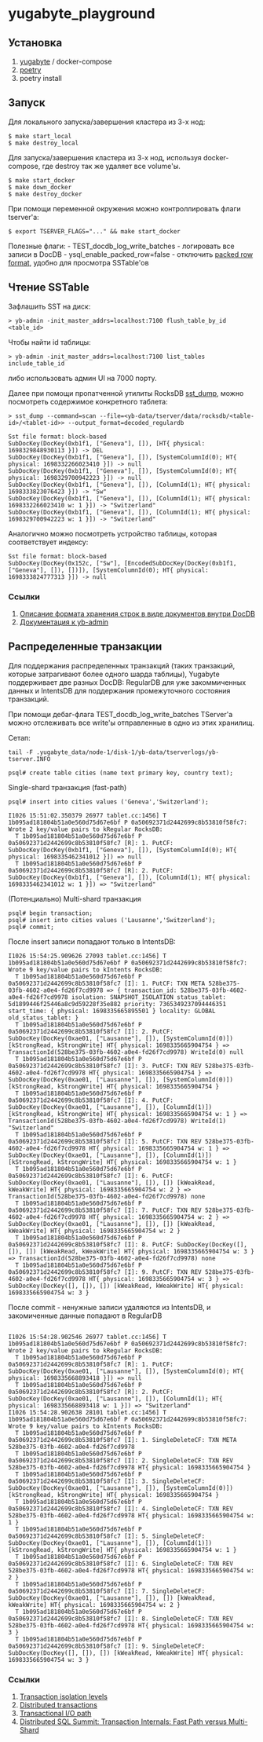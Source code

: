 
# yugabyte_playground

## Установка
 
1. [yugabyte](https://docs.yugabyte.com/preview/quick-start/linux/) / docker-compose
2. [poetry](https://python-poetry.org/docs/#installation)
3. poetry install

## Запуск
Для локального запуска/завершения кластера из 3-х нод:
```
$ make start_local
$ make destroy_local
```

Для запуска/завершения кластера из 3-х нод, используя docker-compose, где destroy так же удаляет все volume'ы.
```
$ make start_docker
$ make down_docker
$ make destroy_docker
```

При помощи переменной окружения можно контроллировать флаги tserver'а:
```
$ export TSERVER_FLAGS="..." && make start_docker
```

Полезные флаги:
	- TEST_docdb_log_write_batches - логировать все записи в DocDB
	- ysql_enable_packed_row=false - отключить [packed row format](https://docs.yugabyte.com/preview/architecture/docdb/persistence/#packed-row-format), удобно для просмотра SSTable'ов

## Чтение SSTable
Зафлашить SST на диск:
```console
> yb-admin -init_master_addrs=localhost:7100 flush_table_by_id <table_id>
```
Чтобы найти id таблицы:
```console
> yb-admin -init_master_addrs=localhost:7100 list_tables include_table_id
```
либо использовать админ UI на 7000 порту.

Далее при помощи пропатченной утилиты RocksDB [sst_dump](https://github.com/facebook/rocksdb/wiki/Administration-and-Data-Access-Tool#sst-dump-tool), можно посмотреть содержимое конкретного таблета:
```console
> sst_dump --command=scan --file=<yb-data/tserver/data/rocksdb/<table-id>/<tablet-id>> --output_format=decoded_regulardb

Sst file format: block-based
SubDocKey(DocKey(0xb1f1, ["Geneva"], []), [HT{ physical: 1698329848930113 }]) -> DEL
SubDocKey(DocKey(0xb1f1, ["Geneva"], []), [SystemColumnId(0); HT{ physical: 1698332266023410 }]) -> null
SubDocKey(DocKey(0xb1f1, ["Geneva"], []), [SystemColumnId(0); HT{ physical: 1698329700942223 }]) -> null
SubDocKey(DocKey(0xb1f1, ["Geneva"], []), [ColumnId(1); HT{ physical: 1698333823076423 }]) -> "Sw"
SubDocKey(DocKey(0xb1f1, ["Geneva"], []), [ColumnId(1); HT{ physical: 1698332266023410 w: 1 }]) -> "Switzerland"
SubDocKey(DocKey(0xb1f1, ["Geneva"], []), [ColumnId(1); HT{ physical: 1698329700942223 w: 1 }]) -> "Switzerland"
```
Аналогично можно посмотреть устройство таблицы, которая соответствует индексу:
```
Sst file format: block-based
SubDocKey(DocKey(0x152c, ["Sw"], [EncodedSubDocKey(DocKey(0xb1f1, ["Geneva"], []), [])]), [SystemColumnId(0); HT{ physical: 1698333824777313 }]) -> null
```

### Ссылки
1. [Описание формата хранения строк в виде документов внутри DocDB](https://docs.yugabyte.com/preview/architecture/docdb/persistence/#primary-key-columns)
2. [Документация к yb-admin](https://docs.yugabyte.com/preview/admin/yb-admin/#list-tables)

## Распределенные транзакции 
Для поддержания распределенных транзакций (таких транзакций, которые затрагивают более одного шарда таблицы), Yugabyte поддерживает две разных DocDB: RegularDB для уже закоммиченных данных и IntentsDB для поддержания промежуточного состояния транзакций.

При помощи дебаг-флага TEST_docdb_log_write_batches TServer'а можно отслеживать все write'ы отправленные в одно из этих хранилищ.

Сетап:
```
tail -F .yugabyte_data/node-1/disk-1/yb-data/tserverlogs/yb-tserver.INFO

psql# create table cities (name text primary key, country text);
```

Single-shard транзакция (fast-path)
```
psql# insert into cities values ('Geneva','Switzerland');

I1026 15:51:02.350379 26977 tablet.cc:1456] T 1b095ad181804b51a0e560d75d67e6bf P 0a50692371d2442699c8b53810f58fc7: Wrote 2 key/value pairs to kRegular RocksDB:
  T 1b095ad181804b51a0e560d75d67e6bf P 0a50692371d2442699c8b53810f58fc7 [R]: 1. PutCF: SubDocKey(DocKey(0xb1f1, ["Geneva"], []), [SystemColumnId(0); HT{ physical: 1698335462341012 }]) => null
  T 1b095ad181804b51a0e560d75d67e6bf P 0a50692371d2442699c8b53810f58fc7 [R]: 2. PutCF: SubDocKey(DocKey(0xb1f1, ["Geneva"], []), [ColumnId(1); HT{ physical: 1698335462341012 w: 1 }]) => "Switzerland"
```
(Потенциально) Multi-shard транзакция
```
psql# begin transaction;
psql# insert into cities values ('Lausanne','Switzerland');
psql# commit;
```
После insert записи попадают только в IntentsDB:
```
I1026 15:54:25.909626 27093 tablet.cc:1456] T 1b095ad181804b51a0e560d75d67e6bf P 0a50692371d2442699c8b53810f58fc7: Wrote 9 key/value pairs to kIntents RocksDB:
  T 1b095ad181804b51a0e560d75d67e6bf P 0a50692371d2442699c8b53810f58fc7 [I]: 1. PutCF: TXN META 528be375-03fb-4602-a0e4-fd26f7cd9978 => { transaction_id: 528be375-03fb-4602-a0e4-fd26f7cd9978 isolation: SNAPSHOT_ISOLATION status_tablet: 5d1899446f25446a8c9d59228f35e882 priority: 7365349237094446351 start_time: { physical: 1698335665895501 } locality: GLOBAL old_status_tablet: }
  T 1b095ad181804b51a0e560d75d67e6bf P 0a50692371d2442699c8b53810f58fc7 [I]: 2. PutCF: SubDocKey(DocKey(0xae01, ["Lausanne"], []), [SystemColumnId(0)]) [kStrongRead, kStrongWrite] HT{ physical: 1698335665904754 } => TransactionId(528be375-03fb-4602-a0e4-fd26f7cd9978) WriteId(0) null
  T 1b095ad181804b51a0e560d75d67e6bf P 0a50692371d2442699c8b53810f58fc7 [I]: 3. PutCF: TXN REV 528be375-03fb-4602-a0e4-fd26f7cd9978 HT{ physical: 1698335665904754 } => SubDocKey(DocKey(0xae01, ["Lausanne"], []), [SystemColumnId(0)]) [kStrongRead, kStrongWrite] HT{ physical: 1698335665904754 }
  T 1b095ad181804b51a0e560d75d67e6bf P 0a50692371d2442699c8b53810f58fc7 [I]: 4. PutCF: SubDocKey(DocKey(0xae01, ["Lausanne"], []), [ColumnId(1)]) [kStrongRead, kStrongWrite] HT{ physical: 1698335665904754 w: 1 } => TransactionId(528be375-03fb-4602-a0e4-fd26f7cd9978) WriteId(1) "Switzerland"
  T 1b095ad181804b51a0e560d75d67e6bf P 0a50692371d2442699c8b53810f58fc7 [I]: 5. PutCF: TXN REV 528be375-03fb-4602-a0e4-fd26f7cd9978 HT{ physical: 1698335665904754 w: 1 } => SubDocKey(DocKey(0xae01, ["Lausanne"], []), [ColumnId(1)]) [kStrongRead, kStrongWrite] HT{ physical: 1698335665904754 w: 1 }
  T 1b095ad181804b51a0e560d75d67e6bf P 0a50692371d2442699c8b53810f58fc7 [I]: 6. PutCF: SubDocKey(DocKey(0xae01, ["Lausanne"], []), []) [kWeakRead, kWeakWrite] HT{ physical: 1698335665904754 w: 2 } => TransactionId(528be375-03fb-4602-a0e4-fd26f7cd9978) none
  T 1b095ad181804b51a0e560d75d67e6bf P 0a50692371d2442699c8b53810f58fc7 [I]: 7. PutCF: TXN REV 528be375-03fb-4602-a0e4-fd26f7cd9978 HT{ physical: 1698335665904754 w: 2 } => SubDocKey(DocKey(0xae01, ["Lausanne"], []), []) [kWeakRead, kWeakWrite] HT{ physical: 1698335665904754 w: 2 }
  T 1b095ad181804b51a0e560d75d67e6bf P 0a50692371d2442699c8b53810f58fc7 [I]: 8. PutCF: SubDocKey(DocKey([], []), []) [kWeakRead, kWeakWrite] HT{ physical: 1698335665904754 w: 3 } => TransactionId(528be375-03fb-4602-a0e4-fd26f7cd9978) none
  T 1b095ad181804b51a0e560d75d67e6bf P 0a50692371d2442699c8b53810f58fc7 [I]: 9. PutCF: TXN REV 528be375-03fb-4602-a0e4-fd26f7cd9978 HT{ physical: 1698335665904754 w: 3 } => SubDocKey(DocKey([], []), []) [kWeakRead, kWeakWrite] HT{ physical: 1698335665904754 w: 3 }
```
После commit - ненужные записи удаляются из IntentsDB, и закомиченные данные попадают в RegularDB
```

I1026 15:54:28.902546 26977 tablet.cc:1456] T 1b095ad181804b51a0e560d75d67e6bf P 0a50692371d2442699c8b53810f58fc7: Wrote 2 key/value pairs to kRegular RocksDB:
  T 1b095ad181804b51a0e560d75d67e6bf P 0a50692371d2442699c8b53810f58fc7 [R]: 1. PutCF: SubDocKey(DocKey(0xae01, ["Lausanne"], []), [SystemColumnId(0); HT{ physical: 1698335668893418 }]) => null
  T 1b095ad181804b51a0e560d75d67e6bf P 0a50692371d2442699c8b53810f58fc7 [R]: 2. PutCF: SubDocKey(DocKey(0xae01, ["Lausanne"], []), [ColumnId(1); HT{ physical: 1698335668893418 w: 1 }]) => "Switzerland"
I1026 15:54:28.902638 28101 tablet.cc:1456] T 1b095ad181804b51a0e560d75d67e6bf P 0a50692371d2442699c8b53810f58fc7: Wrote 9 key/value pairs to kIntents RocksDB:
  T 1b095ad181804b51a0e560d75d67e6bf P 0a50692371d2442699c8b53810f58fc7 [I]: 1. SingleDeleteCF: TXN META 528be375-03fb-4602-a0e4-fd26f7cd9978
  T 1b095ad181804b51a0e560d75d67e6bf P 0a50692371d2442699c8b53810f58fc7 [I]: 2. SingleDeleteCF: TXN REV 528be375-03fb-4602-a0e4-fd26f7cd9978 HT{ physical: 1698335665904754 }
  T 1b095ad181804b51a0e560d75d67e6bf P 0a50692371d2442699c8b53810f58fc7 [I]: 3. SingleDeleteCF: SubDocKey(DocKey(0xae01, ["Lausanne"], []), [SystemColumnId(0)]) [kStrongRead, kStrongWrite] HT{ physical: 1698335665904754 }
  T 1b095ad181804b51a0e560d75d67e6bf P 0a50692371d2442699c8b53810f58fc7 [I]: 4. SingleDeleteCF: TXN REV 528be375-03fb-4602-a0e4-fd26f7cd9978 HT{ physical: 1698335665904754 w: 1 }
  T 1b095ad181804b51a0e560d75d67e6bf P 0a50692371d2442699c8b53810f58fc7 [I]: 5. SingleDeleteCF: SubDocKey(DocKey(0xae01, ["Lausanne"], []), [ColumnId(1)]) [kStrongRead, kStrongWrite] HT{ physical: 1698335665904754 w: 1 }
  T 1b095ad181804b51a0e560d75d67e6bf P 0a50692371d2442699c8b53810f58fc7 [I]: 6. SingleDeleteCF: TXN REV 528be375-03fb-4602-a0e4-fd26f7cd9978 HT{ physical: 1698335665904754 w: 2 }
  T 1b095ad181804b51a0e560d75d67e6bf P 0a50692371d2442699c8b53810f58fc7 [I]: 7. SingleDeleteCF: SubDocKey(DocKey(0xae01, ["Lausanne"], []), []) [kWeakRead, kWeakWrite] HT{ physical: 1698335665904754 w: 2 }
  T 1b095ad181804b51a0e560d75d67e6bf P 0a50692371d2442699c8b53810f58fc7 [I]: 8. SingleDeleteCF: TXN REV 528be375-03fb-4602-a0e4-fd26f7cd9978 HT{ physical: 1698335665904754 w: 3 }
  T 1b095ad181804b51a0e560d75d67e6bf P 0a50692371d2442699c8b53810f58fc7 [I]: 9. SingleDeleteCF: SubDocKey(DocKey([], []), []) [kWeakRead, kWeakWrite] HT{ physical: 1698335665904754 w: 3 }
  ```
  
### Ссылки
1. [Transaction isolation levels](https://docs.yugabyte.com/preview/architecture/transactions/isolation-levels/)
2. [Distributed transactions](https://docs.yugabyte.com/preview/architecture/transactions/distributed-txns/)
3. [Transactional I/O path](https://docs.yugabyte.com/preview/architecture/transactions/transactional-io-path/)
4. [Distributed SQL Summit: Transaction Internals: Fast Path versus Multi-Shard](https://www.youtube.com/watch?v=ppY2d4hjULU)
